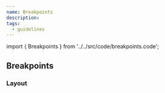 ```yaml
---
name: Breakpoints
description:
tags:
  - guidelines
---
```


<!-- CODE IMPORTS -->
<!-- prettier-ignore -->
import { Breakpoints } from '../../src/code/breakpoints.code';

<!-- END CODE IMPORTS -->

<DocHeader props={props}/>

## Breakpoints

### Layout

<Breakpoints/>
